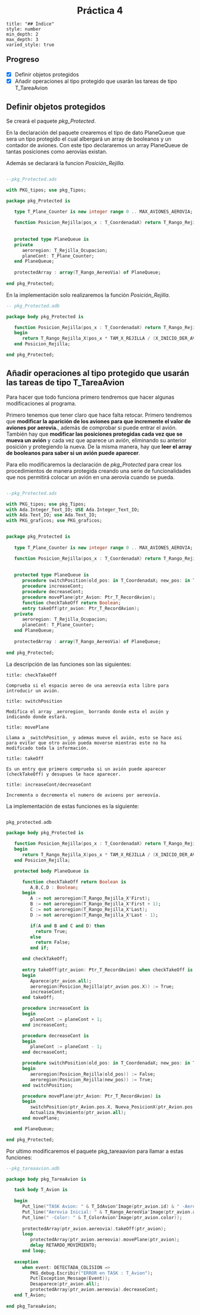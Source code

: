 <center style="font-weight: bold; font-size: 25 ">Práctica 4</center>

```toc
title: "## Índice"
style: number 
min_depth: 2 
max_depth: 3
varied_style: true
```

<p style="font-weight: bold; font-size: 20 ">Progreso</p>

- [x] Definir objetos protegidos
- [x] Añadir operaciones al tipo protegido que usarán las tareas de tipo T_TareaAvion

## Definir objetos protegidos

Se creará el paquete _pkg_Protected_.

En la declaración del paquete crearemos el tipo de dato PlaneQueue que sera un tipo protegido el cual albergará un array de booleanos y un contador de aviones. Con este tipo declararemos un array PlaneQueue de tantas posiciones como aerovías existan.

Además se declarará la funcion _Posición_Rejilla_.

``` ADA

--pkg_Protected.ads

with PKG_tipos; use pkg_Tipos;

package pkg_Protected is
   
   type T_Plane_Counter is new integer range 0 .. MAX_AVIONES_AEROVIA;

   function Posicion_Rejilla(pos_x : T_CoordenadaX) return T_Rango_Rejilla_X;
   
   
   protected type PlaneQueue is
   private
      aeroregion: T_Rejilla_Ocupacion;
      planeCont: T_Plane_Counter;
   end PlaneQueue;
   
   protectedArray : array(T_Rango_AereoVia) of PlaneQueue;
   
end pkg_Protected;

```

En la implementación solo realizaremos la función _Posición_Rejilla_.

``` ADA
-- pkg_Protected.adb

package body pkg_Protected is

   function Posicion_Rejilla(pos_x : T_CoordenadaX) return T_Rango_Rejilla_X is
   begin
      return T_Rango_Rejilla_X(pos_x * TAM_X_REJILLA / (X_INICIO_DER_AVION+1));
   end Posicion_Rejilla;

end pkg_Protected;
```

## Añadir operaciones al tipo protegido que usarán las tareas de tipo T_TareaAvion

Para hacer que todo funciona primero tendremos que hacer algunas modificaciones al programa.

Primero tenemos que tener claro que hace falta retocar. Primero tendremos que **modificar la aparición de los aviones para que incremente el valor de aviones por aerovía.**, además de comprobar si puede entrar el avión. También hay que **modificar las posiciones protegidas cada vez que se mueva un avión** y cada vez que aparece un avión, eliminando su anterior posición y protegiendo la nueva. De la misma manera, hay que **leer el array de booleanos para saber si un avión puede aparecer**.

Para ello modificaremos la declaración de _pkg_Protected_ para crear los procedimientos de manera protegida creando una serie de funcionalidades que nos permitirá colocar un avión en una aerovía cuando se pueda.

``` ADA

--pkg_Protected.ads

with PKG_tipos; use pkg_Tipos;
with Ada.Integer_Text_IO; USE Ada.Integer_Text_IO;  
with Ada.Text_IO; use Ada.Text_IO; 
with PKG_graficos; use PKG_graficos;


package pkg_Protected is
   
   type T_Plane_Counter is new integer range 0 .. MAX_AVIONES_AEROVIA;

   function Posicion_Rejilla(pos_x : T_CoordenadaX) return T_Rango_Rejilla_X;
   
   
   protected type PlaneQueue is
      procedure switchPosition(old_pos: in T_CoordenadaX; new_pos: in T_CoordenadaX);
      procedure increaseCont;
      procedure decreaseCont;
      procedure movePlane(ptr_Avion: Ptr_T_RecordAvion);
      function checkTakeOff return Boolean;
      entry takeOff(ptr_avion: Ptr_T_RecordAvion);
   private
      aeroregion: T_Rejilla_Ocupacion;
      planeCont: T_Plane_Counter;
   end PlaneQueue;
   
   protectedArray : array(T_Rango_AereoVia) of PlaneQueue;
   
end pkg_Protected;

```

La descripción de las funciones son las siguientes:

```ad-info
title: checkTakeOff

Comprueba si el espacio aereo de una aereovía esta libre para introducir un avión.
```

```ad-info
title: switchPosition

Modifica el array _aeroregion_ borrando donde esta el avión y indicando donde estará.
```

```ad-info
title: movePlane

Llama a _switchPosition_ y ademas mueve el avión, esto se hace asi para evitar que otro avión pueda moverse mientras este no ha modificado toda la información.
```

```ad-info
title: takeOff

Es un entry que primero comprueba si un avión puede aparecer (checkTakeOff) y desupues le hace aparecer.
```

```ad-info
title: increaseCont/decreaseCont

Incrementa o decrementa el numero de avioens por aereovía.
```

La implementación de estas funciones es la siguiente:

``` ADA

pkg_protected.adb

package body pkg_Protected is

   function Posicion_Rejilla(pos_x : T_CoordenadaX) return T_Rango_Rejilla_X is
   begin
      return T_Rango_Rejilla_X(pos_x * TAM_X_REJILLA / (X_INICIO_DER_AVION+1));
   end Posicion_Rejilla;

   protected body PlaneQueue is

      function checkTakeOff return Boolean is
         A,B,C,D : Boolean;
      begin
         A := not aeroregion(T_Rango_Rejilla_X'First);
         B := not aeroregion(T_Rango_Rejilla_X'First + 1);
         C := not aeroregion(T_Rango_Rejilla_X'Last);
         D := not aeroregion(T_Rango_Rejilla_X'Last - 1);

         if(A and B and C and D) then
           return True;
         else
           return False;
         end if;

      end checkTakeOff;
      
      entry takeOff(ptr_avion: Ptr_T_RecordAvion) when checkTakeOff is
      begin
         Aparece(ptr_avion.all);
         aeroregion(Posicion_Rejilla(ptr_avion.pos.X)) := True;
         increaseCont;
      end takeOff;

      procedure increaseCont is
      begin
         planeCont := planeCont + 1;
      end increaseCont;

      procedure decreaseCont is
      begin
         planeCont := planeCont - 1;
      end decreaseCont;

      procedure switchPosition(old_pos: in T_CoordenadaX; new_pos: in T_CoordenadaX) is
      begin
         aeroregion(Posicion_Rejilla(old_pos)) := False;
         aeroregion(Posicion_Rejilla(new_pos)) := True;
      end switchPosition;

      procedure movePlane(ptr_Avion: Ptr_T_RecordAvion) is
      begin
         switchPosition(ptr_Avion.pos.X, Nueva_PosicionX(ptr_Avion.pos.X, ptr_Avion.velocidad.X));
         Actualiza_Movimiento(ptr_avion.all);
      end movePlane;

   end PlaneQueue;

end pkg_Protected;

```

Por ultimo modificaremos el paquete pkg_tareaavion para llamar a estas funciones:

``` ADA
--pkg_tareaavion.adb

package body pkg_TareaAvion is

   task body T_Avion is
      
   begin
      Put_line("TASK Avion: " & T_IdAvion'Image(ptr_avion.id) & " -Aerovia: " & T_Rango_AereoVia'Image(ptr_avion.aereovia)); 
      Put_line("Aerovia Inicial: " & T_Rango_AereoVia'Image(ptr_avion.aereovia_inicial) & " -Pista: " & T_PistaAterrizaje'Image(ptr_avion.pista));
      Put_line(" -Color: " & T_ColorAvion'Image(ptr_avion.color));
      
      protectedArray(ptr_avion.aereovia).takeOff(ptr_avion);
      loop
         protectedArray(ptr_avion.aereovia).movePlane(ptr_avion);
         delay RETARDO_MOVIMIENTO;
      end loop;
      
   exception
      when event: DETECTADA_COLISION =>
         PKG_debug.Escribir("ERROR en TASK : T_Avion");
         Put(Exception_Message(Event));
         Desaparece(ptr_avion.all);
         protectedArray(ptr_avion.aereovia).decreaseCont;
   end T_Avion;
   
end pkg_TareaAvion;

```